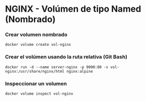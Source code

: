 # NGINX - Volúmen de tipo Named (Nombrado)

### Crear volumen nombrado

```
docker volume create vol-nginx
```

### Crear el volúmen usando la ruta relativa (Git Bash)

```
docker run -d --name server-nginx -p 9000:80 -v vol-nginx:/usr/share/nginx/html nginx:alpine
```

### Inspeccionar un volumen

```
docker volume inspect vol-nginx
```
